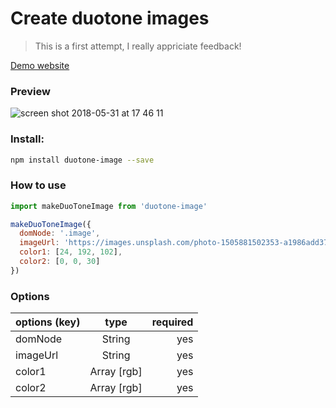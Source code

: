 # Create duotone images

> This is a first attempt, I really appriciate feedback!


[Demo website](https://werk.noudadrichem.com/trainingen/duotone-image/)


### Preview
![screen shot 2018-05-31 at 17 46 11](https://user-images.githubusercontent.com/16288476/40792791-15351b50-64fb-11e8-95a7-29677ea862f1.png)

### Install:

```bash
npm install duotone-image --save
```

### How to use
```javascript
import makeDuoToneImage from 'duotone-image'

makeDuoToneImage({
  domNode: '.image',
  imageUrl: 'https://images.unsplash.com/photo-1505881502353-a1986add3762',
  color1: [24, 192, 102],
  color2: [0, 0, 30]
})
```

### Options

| options (key) | type         | required  |
| ------------- |:-------------:| -----:|
| domNode       | String | yes |
| imageUrl       | String | yes |
| color1       | Array [rgb] | yes |
| color2       | Array [rgb] | yes |
